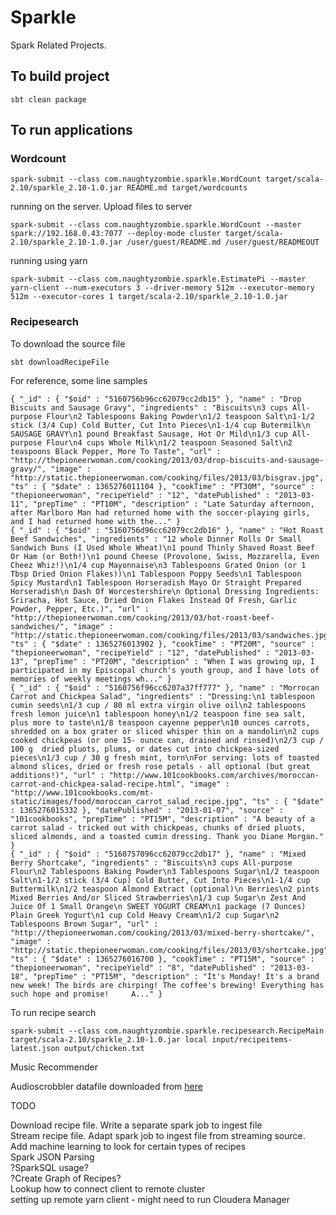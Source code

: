 # Sparkle

Spark Related Projects.

## To build project

`sbt clean package`
   
## To run applications

### Wordcount

    spark-submit --class com.naughtyzombie.sparkle.WordCount target/scala-2.10/sparkle_2.10-1.0.jar README.md target/wordcounts
    
running on the server. Upload files to server
    
    spark-submit --class com.naughtyzombie.sparkle.WordCount --master spark://192.168.0.43:7077 --deploy-mode cluster target/scala-2.10/sparkle_2.10-1.0.jar /user/guest/README.md /user/guest/READMEOUT

running using yarn

    spark-submit --class com.naughtyzombie.sparkle.EstimatePi --master yarn-client --num-executors 3 --driver-memory 512m --executor-memory 512m --executor-cores 1 target/scala-2.10/sparkle_2.10-1.0.jar 
    
### Recipesearch

To download the source file

    sbt downloadRecipeFile

For reference, some line samples

    { "_id" : { "$oid" : "5160756b96cc62079cc2db15" }, "name" : "Drop Biscuits and Sausage Gravy", "ingredients" : "Biscuits\n3 cups All-purpose Flour\n2 Tablespoons Baking Powder\n1/2 teaspoon Salt\n1-1/2 stick (3/4 Cup) Cold Butter, Cut Into Pieces\n1-1/4 cup Butermilk\n SAUSAGE GRAVY\n1 pound Breakfast Sausage, Hot Or Mild\n1/3 cup All-purpose Flour\n4 cups Whole Milk\n1/2 teaspoon Seasoned Salt\n2 teaspoons Black Pepper, More To Taste", "url" : "http://thepioneerwoman.com/cooking/2013/03/drop-biscuits-and-sausage-gravy/", "image" : "http://static.thepioneerwoman.com/cooking/files/2013/03/bisgrav.jpg", "ts" : { "$date" : 1365276011104 }, "cookTime" : "PT30M", "source" : "thepioneerwoman", "recipeYield" : "12", "datePublished" : "2013-03-11", "prepTime" : "PT10M", "description" : "Late Saturday afternoon, after Marlboro Man had returned home with the soccer-playing girls, and I had returned home with the..." }
    { "_id" : { "$oid" : "5160756d96cc62079cc2db16" }, "name" : "Hot Roast Beef Sandwiches", "ingredients" : "12 whole Dinner Rolls Or Small Sandwich Buns (I Used Whole Wheat)\n1 pound Thinly Shaved Roast Beef Or Ham (or Both!)\n1 pound Cheese (Provolone, Swiss, Mozzarella, Even Cheez Whiz!)\n1/4 cup Mayonnaise\n3 Tablespoons Grated Onion (or 1 Tbsp Dried Onion Flakes))\n1 Tablespoon Poppy Seeds\n1 Tablespoon Spicy Mustard\n1 Tablespoon Horseradish Mayo Or Straight Prepared Horseradish\n Dash Of Worcestershire\n Optional Dressing Ingredients: Sriracha, Hot Sauce, Dried Onion Flakes Instead Of Fresh, Garlic Powder, Pepper, Etc.)", "url" : "http://thepioneerwoman.com/cooking/2013/03/hot-roast-beef-sandwiches/", "image" : "http://static.thepioneerwoman.com/cooking/files/2013/03/sandwiches.jpg", "ts" : { "$date" : 1365276013902 }, "cookTime" : "PT20M", "source" : "thepioneerwoman", "recipeYield" : "12", "datePublished" : "2013-03-13", "prepTime" : "PT20M", "description" : "When I was growing up, I participated in my Episcopal church's youth group, and I have lots of memories of weekly meetings wh..." }
    { "_id" : { "$oid" : "5160756f96cc6207a37ff777" }, "name" : "Morrocan Carrot and Chickpea Salad", "ingredients" : "Dressing:\n1 tablespoon cumin seeds\n1/3 cup / 80 ml extra virgin olive oil\n2 tablespoons fresh lemon juice\n1 tablespoon honey\n1/2 teaspoon fine sea salt, plus more to taste\n1/8 teaspoon cayenne pepper\n10 ounces carrots, shredded on a box grater or sliced whisper thin on a mandolin\n2 cups cooked chickpeas (or one 15- ounce can, drained and rinsed)\n2/3 cup / 100 g  dried pluots, plums, or dates cut into chickpea-sized pieces\n1/3 cup / 30 g fresh mint, torn\nFor serving: lots of toasted almond slices, dried or fresh rose petals - all optional (but great additions!)", "url" : "http://www.101cookbooks.com/archives/moroccan-carrot-and-chickpea-salad-recipe.html", "image" : "http://www.101cookbooks.com/mt-static/images/food/moroccan_carrot_salad_recipe.jpg", "ts" : { "$date" : 1365276015332 }, "datePublished" : "2013-01-07", "source" : "101cookbooks", "prepTime" : "PT15M", "description" : "A beauty of a carrot salad - tricked out with chickpeas, chunks of dried pluots, sliced almonds, and a toasted cumin dressing. Thank you Diane Morgan." }
    { "_id" : { "$oid" : "5160757096cc62079cc2db17" }, "name" : "Mixed Berry Shortcake", "ingredients" : "Biscuits\n3 cups All-purpose Flour\n2 Tablespoons Baking Powder\n3 Tablespoons Sugar\n1/2 teaspoon Salt\n1-1/2 stick (3/4 Cup) Cold Butter, Cut Into Pieces\n1-1/4 cup Buttermilk\n1/2 teaspoon Almond Extract (optional)\n Berries\n2 pints Mixed Berries And/or Sliced Strawberries\n1/3 cup Sugar\n Zest And Juice Of 1 Small Orange\n SWEET YOGURT CREAM\n1 package (7 Ounces) Plain Greek Yogurt\n1 cup Cold Heavy Cream\n1/2 cup Sugar\n2 Tablespoons Brown Sugar", "url" : "http://thepioneerwoman.com/cooking/2013/03/mixed-berry-shortcake/", "image" : "http://static.thepioneerwoman.com/cooking/files/2013/03/shortcake.jpg", "ts" : { "$date" : 1365276016700 }, "cookTime" : "PT15M", "source" : "thepioneerwoman", "recipeYield" : "8", "datePublished" : "2013-03-18", "prepTime" : "PT15M", "description" : "It's Monday! It's a brand new week! The birds are chirping! The coffee's brewing! Everything has such hope and promise!     A..." }
    
To run recipe search

    spark-submit --class com.naughtyzombie.sparkle.recipesearch.RecipeMain target/scala-2.10/sparkle_2.10-1.0.jar local input/recipeitems-latest.json output/chicken.txt
    
Music Recommender

Audioscrobbler datafile downloaded from [here](http://www.iro.umontreal.ca/~lisa/datasets/profiledata_06-May-2005.tar.gz)


TODO  

Download recipe file. Write a separate spark job to ingest file  
Stream recipe file. Adapt spark job to ingest file from streaming source.  
Add machine learning to look for certain types of recipes  
Spark JSON Parsing  
?SparkSQL usage?  
?Create Graph of Recipes?  
Lookup how to connect client to remote cluster    
setting up remote yarn client - might need to run Cloudera Manager    
